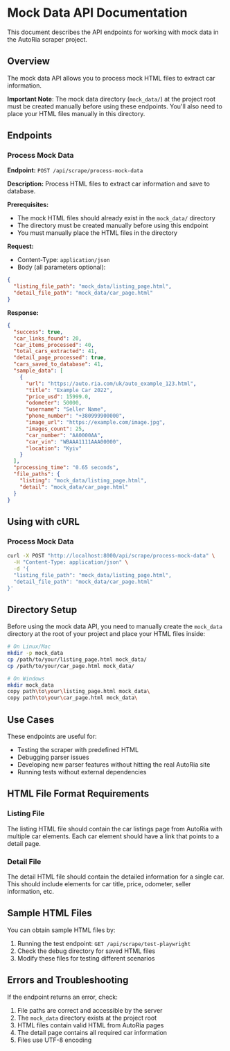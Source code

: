 # Mock Data API Documentation

This document describes the API endpoints for working with mock data in the AutoRia scraper project.

## Overview

The mock data API allows you to process mock HTML files to extract car information.

**Important Note**: The mock data directory (`mock_data/`) at the project root must be created manually before using these endpoints. You'll also need to place your HTML files manually in this directory.

## Endpoints

### Process Mock Data

**Endpoint:** `POST /api/scrape/process-mock-data`

**Description:** Process HTML files to extract car information and save to database.

**Prerequisites:**
- The mock HTML files should already exist in the `mock_data/` directory
- The directory must be created manually before using this endpoint
- You must manually place the HTML files in the directory

**Request:**
- Content-Type: `application/json`
- Body (all parameters optional):
```json
{
  "listing_file_path": "mock_data/listing_page.html",
  "detail_file_path": "mock_data/car_page.html"
}
```

**Response:**
```json
{
  "success": true,
  "car_links_found": 20,
  "car_items_processed": 40,
  "total_cars_extracted": 41,
  "detail_page_processed": true,
  "cars_saved_to_database": 41,
  "sample_data": [
    {
      "url": "https://auto.ria.com/uk/auto_example_123.html",
      "title": "Example Car 2022",
      "price_usd": 15999.0,
      "odometer": 50000,
      "username": "Seller Name",
      "phone_number": "+380999900000",
      "image_url": "https://example.com/image.jpg",
      "images_count": 25,
      "car_number": "AA0000AA",
      "car_vin": "WBAAA1111AAA00000",
      "location": "Kyiv"
    }
  ],
  "processing_time": "0.65 seconds",
  "file_paths": {
    "listing": "mock_data/listing_page.html",
    "detail": "mock_data/car_page.html"
  }
}
```

## Using with cURL

### Process Mock Data
```bash
curl -X POST "http://localhost:8000/api/scrape/process-mock-data" \
  -H "Content-Type: application/json" \
  -d '{
  "listing_file_path": "mock_data/listing_page.html",
  "detail_file_path": "mock_data/car_page.html"
}'
```

## Directory Setup

Before using the mock data API, you need to manually create the `mock_data` directory at the root of your project and place your HTML files inside:

```bash
# On Linux/Mac
mkdir -p mock_data
cp /path/to/your/listing_page.html mock_data/
cp /path/to/your/car_page.html mock_data/

# On Windows
mkdir mock_data
copy path\to\your\listing_page.html mock_data\
copy path\to\your\car_page.html mock_data\
```

## Use Cases

These endpoints are useful for:
- Testing the scraper with predefined HTML
- Debugging parser issues
- Developing new parser features without hitting the real AutoRia site
- Running tests without external dependencies

## HTML File Format Requirements

### Listing File
The listing HTML file should contain the car listings page from AutoRia with multiple car elements.
Each car element should have a link that points to a detail page.

### Detail File
The detail HTML file should contain the detailed information for a single car.
This should include elements for car title, price, odometer, seller information, etc.

## Sample HTML Files

You can obtain sample HTML files by:
1. Running the test endpoint: `GET /api/scrape/test-playwright`
2. Check the debug directory for saved HTML files
3. Modify these files for testing different scenarios

## Errors and Troubleshooting

If the endpoint returns an error, check:
1. File paths are correct and accessible by the server
2. The `mock_data` directory exists at the project root
3. HTML files contain valid HTML from AutoRia pages
4. The detail page contains all required car information
5. Files use UTF-8 encoding 
